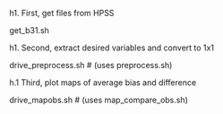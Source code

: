 
h1. First, get files from HPSS

get_b31.sh

h1. Second, extract desired variables and convert to 1x1

drive_preprocess.sh # (uses preprocess.sh)

h.1 Third, plot maps of average bias and difference

drive_mapobs.sh   # (uses map_compare_obs.sh)
